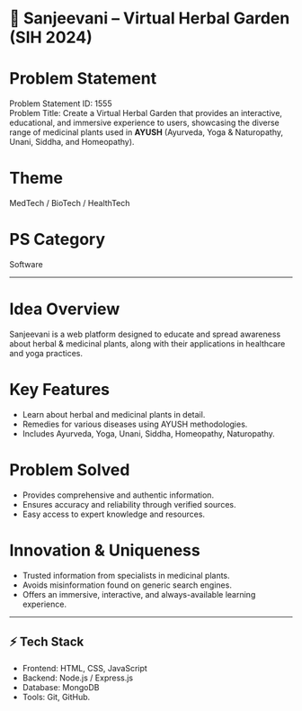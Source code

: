 # 🌱 Sanjeevani – Virtual Herbal Garden (SIH 2024)

# Problem Statement
Problem Statement ID: 1555  
Problem Title: Create a Virtual Herbal Garden that provides an interactive, educational, and immersive experience to users, showcasing the diverse range of medicinal plants used in **AYUSH** (Ayurveda, Yoga & Naturopathy, Unani, Siddha, and Homeopathy).  

# Theme
MedTech / BioTech / HealthTech  

# PS Category
Software  

---

# Idea Overview
Sanjeevani is a web platform designed to educate and spread awareness about herbal & medicinal plants, along with their applications in healthcare and yoga practices.  

# Key Features
- Learn about herbal and medicinal plants in detail.  
- Remedies for various diseases using AYUSH methodologies.  
- Includes Ayurveda, Yoga, Unani, Siddha, Homeopathy, Naturopathy.  

# Problem Solved
- Provides comprehensive and authentic information.  
- Ensures accuracy and reliability through verified sources.  
- Easy access to expert knowledge and resources.  

# Innovation & Uniqueness
- Trusted information from specialists in medicinal plants.  
- Avoids misinformation found on generic search engines.  
- Offers an immersive, interactive, and always-available learning experience.  

---

## ⚡ Tech Stack
- Frontend: HTML, CSS, JavaScript  
- Backend: Node.js / Express.js  
- Database: MongoDB   
- Tools: Git, GitHub.  
